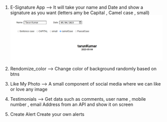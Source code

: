 
1. E-Signature App -->
        It will take your name and Date and show a signature as you want (letters amy be Capital , Camel case , small)
![ESignature](Images/Esign.PNG)

2. Rendomize_color -->
        Change color of background randomly based on btns

3. Like My Photo -->
        A small component of social media where we can like or love any image

4. Testimonials -->
        Get data such as comments, user name , mobile number , email Address from an API and show it on screen
5. Create Alert
        Create your own alerts